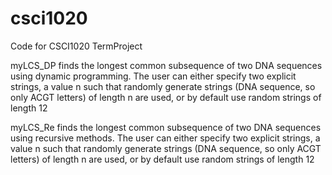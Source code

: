 # csci1020
Code for CSCI1020 TermProject


myLCS_DP finds the longest common subsequence of two DNA sequences using dynamic programming. The user can either specify two explicit strings, a value n such that randomly generate strings (DNA sequence, so only ACGT letters) of length n are used, or by default use random strings of length 12

myLCS_Re finds the longest common subsequence of two DNA sequences using recursive methods. The user can either specify two explicit strings, a value n such that randomly generate strings (DNA sequence, so only ACGT letters) of length n are used, or by default use random strings of length 12
